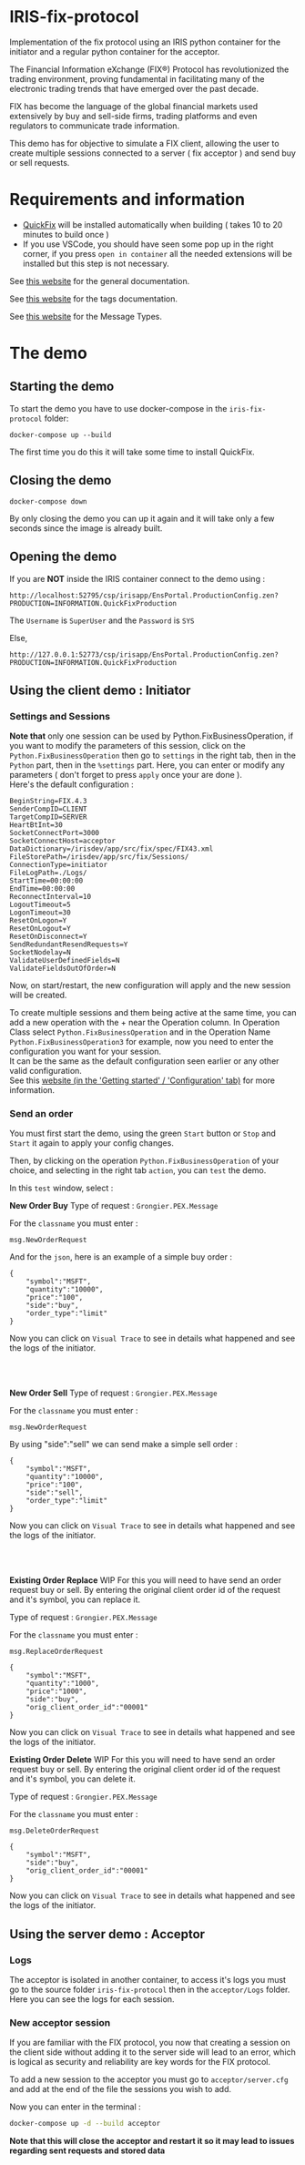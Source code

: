 # IRIS-fix-protocol
Implementation of the fix protocol using an IRIS python container for the initiator and a regular python container for the acceptor.

The Financial Information eXchange (FIX®) Protocol has revolutionized the trading environment, proving fundamental in facilitating many of the electronic trading trends that have emerged over the past decade.

FIX has become the language of the global financial markets used extensively by buy and sell-side firms, trading platforms and even regulators to communicate trade information.

This demo has for objective to simulate a FIX client, allowing the user to create multiple sessions connected to a server ( fix acceptor ) and send buy or sell requests.

# Requirements and information
- [QuickFix](https://quickfixengine.org/c/) will be installed automatically when building ( takes 10 to 20 minutes to build once )
- If you use VSCode, you should have seen some pop up in the right corner, if you press `open in container` all the needed extensions will be installed but this step is not necessary.

See [this website](https://new.quickfixn.org/c/documentation/) for the general documentation.<br>

See [this website](https://www.onixs.biz/fix-dictionary/4.3/fields_by_tag.html#) for the tags documentation.<br>

See [this website](https://www.onixs.biz/fix-dictionary/4.3/msgs_by_msg_type.html) for the Message Types.<br>


# The demo
## Starting the demo
To start the demo you have to use docker-compose in the `iris-fix-protocol` folder:
```
docker-compose up --build
```

The first time you do this it will take some time to install QuickFix.

## Closing the demo
```
docker-compose down
```
By only closing the demo you can up it again and it will take only a few seconds since the image is already built.

## Opening the demo

If you are **NOT** inside the IRIS container connect to the demo using :
```
http://localhost:52795/csp/irisapp/EnsPortal.ProductionConfig.zen?PRODUCTION=INFORMATION.QuickFixProduction
```
The `Username` is `SuperUser` and the `Password` is `SYS`

Else,
```
http://127.0.0.1:52773/csp/irisapp/EnsPortal.ProductionConfig.zen?PRODUCTION=INFORMATION.QuickFixProduction
```
## Using the client demo : Initiator

### Settings and Sessions

**Note that** only one session can be used by Python.FixBusinessOperation, if you want to modify the parameters of this session, click on the `Python.FixBusinessOperation` then go to `settings` in the right tab, then in the `Python` part, then in the `%settings` part.
Here, you can enter or modify any parameters ( don't forget to press `apply` once your are done ).<br>
Here's the default configuration :
```
BeginString=FIX.4.3
SenderCompID=CLIENT
TargetCompID=SERVER
HeartBtInt=30
SocketConnectPort=3000
SocketConnectHost=acceptor
DataDictionary=/irisdev/app/src/fix/spec/FIX43.xml
FileStorePath=/irisdev/app/src/fix/Sessions/
ConnectionType=initiator
FileLogPath=./Logs/
StartTime=00:00:00
EndTime=00:00:00
ReconnectInterval=10
LogoutTimeout=5
LogonTimeout=30
ResetOnLogon=Y
ResetOnLogout=Y
ResetOnDisconnect=Y
SendRedundantResendRequests=Y
SocketNodelay=N
ValidateUserDefinedFields=N
ValidateFieldsOutOfOrder=N
```
Now, on start/restart, the new configuration will apply and the new session will be created.


To create multiple sessions and them being active at the same time, you can add a new operation with the + near the Operation column.
In Operation Class select `Python.FixBusinessOperation` and in the Operation Name `Python.FixBusinessOperation3` for example, now you need to enter the configuration you want for your session.<br>
It can be the same as the default configuration seen earlier or any other valid configuration.<br>
See this [website (in the 'Getting started' / 'Configuration' tab)](https://new.quickfixn.org/c/documentation/) for more information.

### Send an order

You must first start the demo, using the green `Start` button or `Stop` and `Start` it again to apply your config changes.

Then, by clicking on the operation `Python.FixBusinessOperation` of your choice, and selecting in the right tab `action`, you can `test` the demo.

In this `test` window, select :<br>


**New Order Buy**
Type of request : `Grongier.PEX.Message`<br>

For the `classname` you must enter :
```
msg.NewOrderRequest
```

 And for the `json`, here is an example of a simple buy order :
```
{
    "symbol":"MSFT",
    "quantity":"10000",
    "price":"100",
    "side":"buy",
    "order_type":"limit"
}
```
Now you can click on `Visual Trace` to see in details what happened and see the logs of the initiator.

<br><br>

**New Order Sell**
Type of request : `Grongier.PEX.Message`<br>

For the `classname` you must enter :
```
msg.NewOrderRequest
```

By using "side":"sell" we can send make a simple sell order :
```
{
    "symbol":"MSFT",
    "quantity":"10000",
    "price":"100",
    "side":"sell",
    "order_type":"limit"
}
```
Now you can click on `Visual Trace` to see in details what happened and see the logs of the initiator.

<br><br>


**Existing Order Replace** WIP
For this you will need to have send an order request buy or sell.
By entering the original client order id of the request and it's symbol, you can replace it.

Type of request : `Grongier.PEX.Message`<br>

For the `classname` you must enter :
```
msg.ReplaceOrderRequest
```
```
{
    "symbol":"MSFT",
    "quantity":"1000",
    "price":"1000",
    "side":"buy",
    "orig_client_order_id":"00001"
}
```
Now you can click on `Visual Trace` to see in details what happened and see the logs of the initiator.

**Existing Order Delete** WIP
For this you will need to have send an order request buy or sell.
By entering the original client order id of the request and it's symbol, you can delete it.

Type of request : `Grongier.PEX.Message`<br>

For the `classname` you must enter :
```
msg.DeleteOrderRequest
```
```
{
    "symbol":"MSFT",
    "side":"buy",
    "orig_client_order_id":"00001"
}
```
Now you can click on `Visual Trace` to see in details what happened and see the logs of the initiator.

## Using the server demo : Acceptor

### Logs

The acceptor is isolated in another container, to access it's logs you must go to the source folder `iris-fix-protocol` then in the `acceptor/Logs` folder.
Here you can see the logs for each session.

### New acceptor session

If you are familiar with the FIX protocol, you now that creating a session on the client side without adding it to the server side will lead to an error, which is logical as security and reliability are key words for the FIX protocol.

To add a new session to the acceptor you must go to `acceptor/server.cfg` and add at the end of the file the sessions you wish to add.

Now you can enter in the terminal :
```sh
docker-compose up -d --build acceptor
```

**Note that this will close the acceptor and restart it so it may lead to issues regarding sent requests and stored data**

